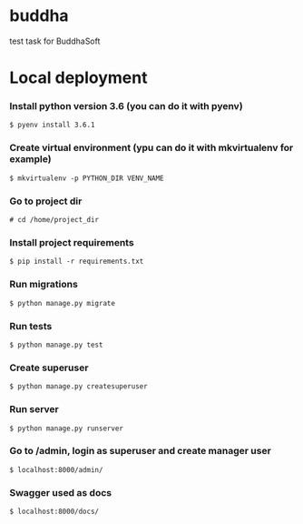 # buddha
test task for BuddhaSoft

Local deployment
================================

### Install python version 3.6 (you can do it with pyenv)
    $ pyenv install 3.6.1
    
### Create virtual environment (ypu can do it with mkvirtualenv for example)
    $ mkvirtualenv -p PYTHON_DIR VENV_NAME
    
### Go to project dir
    # cd /home/project_dir

### Install project requirements
    $ pip install -r requirements.txt

### Run migrations
    $ python manage.py migrate

### Run tests
    $ python manage.py test
    
### Create superuser
    $ python manage.py createsuperuser

### Run server
    $ python manage.py runserver
    
### Go to /admin, login as superuser and create manager user
    $ localhost:8000/admin/

### Swagger used as docs
    $ localhost:8000/docs/
